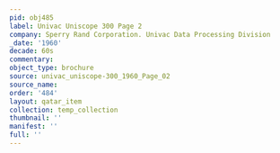 ```yaml
---
pid: obj485
label: Univac Uniscope 300 Page 2
company: Sperry Rand Corporation. Univac Data Processing Division
_date: '1960'
decade: 60s
commentary: 
object_type: brochure
source: univac_uniscope-300_1960_Page_02
source_name: 
order: '484'
layout: qatar_item
collection: temp_collection
thumbnail: ''
manifest: ''
full: ''
---
```


